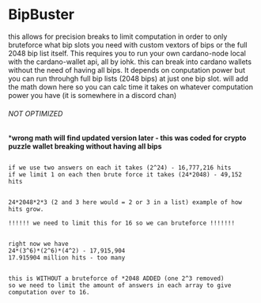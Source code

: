 # BipBuster
this allows for precision breaks to limit computation in order to only bruteforce what bip slots you need with custom vextors of bips or the full 2048 bip list itself. This requires you to run your own cardano-node local with the cardano-wallet api, all by iohk. 
this can break into cardano wallets without the need of having all bips. It depends on conputation power but you can run throuhgh full bip lists (2048 bips) at just one bip slot.
will add the math down here so you can calc time it takes on whatever computation power you have (it is somewhere in a discord chan)

###### NOT OPTIMIZED

***wrong math will find updated version later - this was coded for crypto puzzle wallet breaking without having all bips** 

```

if we use two answers on each it takes (2^24) - 16,777,216 hits
if we limit 1 on each then brute force it takes (24*2048) - 49,152 hits


24*2048*2*3 (2 and 3 here would = 2 or 3 in a list) example of how hits grow.

!!!!!! we need to limit this for 16 so we can bruteforce !!!!!!!


right now we have
24*(3^6)*(2^6)*(4^2) - 17,915,904
17.915904 million hits - too many 


this is WITHOUT a bruteforce of *2048 ADDED (one 2^3 removed)
so we need to limit the amount of answers in each array to give computation over to 16. 
```
